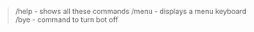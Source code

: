 > /help - shows all these commands
> /menu - displays a menu keyboard
> /bye  - command to turn bot off

